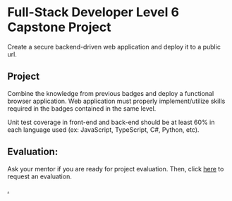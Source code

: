 # Full-Stack Developer Level 6 Capstone Project

Create a secure backend-driven web application and deploy it to a public url.

## Project

Combine the knowledge from previous badges and deploy a functional browser application. Web application must properly implement/utilize skills required in the badges contained in the same level.

Unit test coverage in front-end and back-end should be at least 60% in each language used (ex: JavaScript, TypeScript, C#, Python, etc). 


## Evaluation:

Ask your mentor if you are ready for project evaluation. Then, click [here](https://wevdev.codex.academy/capstone6) to request an evaluation.

[.](level-6)